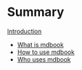 # Summary

[Introduction](./README.md)

- [What is mdbook](./what.md)
- [How to use mdbook](./how.md)
- [Who uses mdbook](./who.md)
